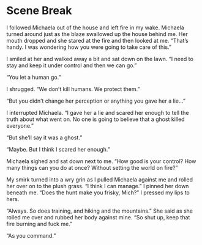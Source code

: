 # Scene Break

I followed Michaela out of the house and left fire in my wake. Michaela turned around just as the blaze swallowed up the house behind me. Her mouth dropped and she stared at the fire and then looked at me. “That’s handy. I was wondering how you were going to take care of this.”

I smiled at her and walked away a bit and sat down on the lawn. “I need to stay and keep it under control and then we can go.”

“You let a human go.”

I shrugged. “We don’t kill humans. We protect them.”

“But you didn’t change her perception or anything you gave her a lie…”

I interrupted Michaela. “I gave her a lie and scared her enough to tell the truth about what went on. No one is going to believe that a ghost killed everyone.”

“But she’ll say it was a ghost.”

“Maybe. But I think I scared her enough.”

Michaela sighed and sat down next to me. “How good is your control? How many things can you do at once? Without setting the world on fire?”

My smirk turned into a wry grin as I pulled Michaela against me and rolled her over on to the plush grass. “I think I can manage.” I pinned her down beneath me. “Does the hunt make you frisky, Mich?” I pressed my lips to hers.

“Always. So does training, and hiking and the mountains.” She said as she rolled me over and rubbed her body against mine. “So shut up, keep that fire burning and fuck me.”

“As you command.”

